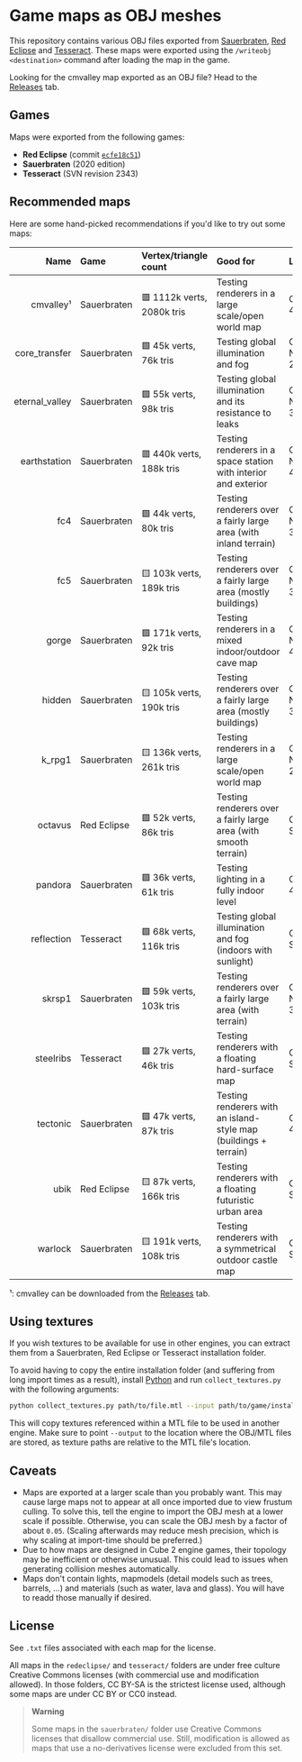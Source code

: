 # Game maps as OBJ meshes

This repository contains various OBJ files exported from
[Sauerbraten](https://sauerbraten.org), [Red Eclipse](https://www.redeclipse.net)
and [Tesseract](https://tesseract.gg). These maps were exported using the
`/writeobj <destination>` command after loading the map in the game.

Looking for the cmvalley map exported as an OBJ file? Head to the
[Releases](https://github.com/Calinou/game-maps-obj/releases/latest) tab.

## Games

Maps were exported from the following games:

- **Red Eclipse** (commit [`ecfe18c51`](https://github.com/redeclipse/maps/commit/ecfe18c51ffa192ca127920170ea7f33b99c2dd2))
- **Sauerbraten** (2020 edition)
- **Tesseract** (SVN revision 2343)

## Recommended maps

Here are some hand-picked recommendations if you'd like to try out some maps:

|            Name | Game        | Vertex/triangle count                 | Good for                                                         | License         |
|----------------:|:------------|:--------------------------------------|:-----------------------------------------------------------------|:----------------|
|       cmvalley¹ | Sauerbraten | :red_square: 1112k verts, 2080k tris  | Testing renderers in a large scale/open world map                | CC BY 4.0       |
|   core_transfer | Sauerbraten | :green_square: 45k verts, 76k tris    | Testing global illumination and fog                              | CC BY-NC-SA 2.5 |
|  eternal_valley | Sauerbraten | :green_square: 55k verts, 98k tris    | Testing global illumination and its resistance to leaks          | CC BY-NC-SA 3.0 |
|    earthstation | Sauerbraten | :red_square: 440k verts, 188k tris    | Testing renderers in a space station with interior and exterior  | CC BY-NC-SA 4.0 |
|             fc4 | Sauerbraten | :green_square: 44k verts, 80k tris    | Testing renderers over a fairly large area (with inland terrain) | CC BY-NC-SA 3.0 |
|             fc5 | Sauerbraten | :yellow_square: 103k verts, 189k tris | Testing renderers over a fairly large area (mostly buildings)    | CC BY-NC-SA 3.0 |
|           gorge | Sauerbraten | :green_square: 171k verts, 92k tris   | Testing renderers in a mixed indoor/outdoor cave map             | CC BY-NC-SA 4.0 |
|          hidden | Sauerbraten | :yellow_square: 105k verts, 190k tris | Testing renderers over a fairly large area (mostly buildings)    | CC BY-NC-SA 3.0 |
|          k_rpg1 | Sauerbraten | :yellow_square: 136k verts, 261k tris | Testing renderers in a large scale/open world map                | CC BY-NC-SA 2.5 |
|         octavus | Red Eclipse | :green_square: 52k verts, 86k tris    | Testing renderers over a fairly large area (with smooth terrain) | CC BY-SA 3.0    |
|         pandora | Sauerbraten | :green_square: 36k verts, 61k tris    | Testing lighting in a fully indoor level                         | CC BY 4.0       |
|      reflection | Tesseract   | :green_square: 68k verts, 116k tris   | Testing global illumination and fog (indoors with sunlight)      | CC BY-SA 3.0    |
|          skrsp1 | Sauerbraten | :green_square: 59k verts, 103k tris   | Testing renderers over a fairly large area (with terrain)        | CC BY-NC-SA 3.0 |
|       steelribs | Tesseract   | :green_square: 27k verts, 46k tris    | Testing renderers with a floating hard-surface map               | CC BY-SA 3.0    |
|        tectonic | Sauerbraten | :green_square: 47k verts, 87k tris    | Testing renderers with an island-style map (buildings + terrain) | CC BY 4.0       |
|            ubik | Red Eclipse | :yellow_square: 87k verts, 166k tris  | Testing renderers with a floating futuristic urban area          | CC BY-SA 3.0    |
|         warlock | Sauerbraten | :yellow_square: 191k verts, 108k tris | Testing renderers with a symmetrical outdoor castle map          | CC BY-SA 4.0    |

¹: cmvalley can be downloaded from the [Releases](https://github.com/Calinou/game-maps-obj/releases/latest) tab.

## Using textures

If you wish textures to be available for use in other engines, you can extract
them from a Sauerbraten, Red Eclipse or Tesseract installation folder.

To avoid having to copy the entire installation folder (and suffering from long
import times as a result), install [Python](https://www.python.org/) and run
`collect_textures.py` with the following arguments:

```bash
python collect_textures.py path/to/file.mtl --input path/to/game/installation/folder --output path/to/folder
```

This will copy textures referenced within a MTL file to be used in another
engine. Make sure to point `--output` to the location where the OBJ/MTL files
are stored, as texture paths are relative to the MTL file's location.

## Caveats

- Maps are exported at a larger scale than you probably want.
  This may cause large maps not to appear at all once imported due to
  view frustum culling. To solve this, tell the engine to import the OBJ mesh
  at a lower scale if possible. Otherwise, you can scale the OBJ mesh by a
  factor of about `0.05`. (Scaling afterwards may reduce mesh precision, which is why scaling
  at import-time should be preferred.)
- Due to how maps are designed in Cube 2 engine games, their topology may be
  inefficient or otherwise unusual. This could lead to issues when generating
  collision meshes automatically.
- Maps don't contain lights, mapmodels (detail models such as trees, barrels, …)
  and materials (such as water, lava and glass). You will have to readd those
  manually if desired.

## License

See `.txt` files associated with each map for the license.

All maps in the `redeclipse/` and `tesseract/` folders are under free culture
Creative Commons licenses (with commercial use and modification allowed).
In those folders, CC BY-SA is the strictest license used, although some maps
are under CC BY or CC0 instead.

> **Warning**
>
> Some maps in the `sauerbraten/` folder use Creative Commons licenses that
> disallow commercial use. Still, modification is allowed as maps that use a
> no-derivatives license were excluded from this set.

